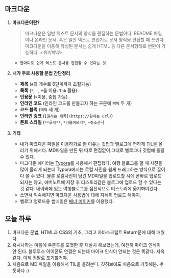 ## 마크다운

1. **마크다운이란?**

   >마크다운은 일반 텍스트 문서의 양식을 편집하는 문법이다. README 파일이나 온라인 문서, 혹은 일반 텍스트 편집기로 문서 양식을 편집할 때 쓰인다. 마크다운을 이용해 작성된 문서는 쉽게 HTML 등 다른 문서형태로 변환이 가능하다. *<위키백과>*

   + `한마디로 쉽게 텍스트 문서를 편집할 수 있다는 것`
   
   

2. **내가 주로 사용할 문법 간단정리**

   + **제목** (`#`의 개수로 6단계까지 조절가능)
   + **목록** (`*`, `-`, `+`을 이용. `Tab` 활용) 
   + **인용문** (`>`이용, 중첩 가능)
   + **인라인 코드** (인라인 코드를 만들고자 하는 구문에 `백틱` 두 개)
   + **코드 블럭** (`백틱` 세 개)
   + **인라인 링크** (`[원하는 제목](https://원하는 url)`)
   + **폰트 스타일** (`**굵게**`,  `*기울여쓰기*`, `~취소선~`)

   

3. **기타**

   + 내가 마크다운 파일을 이용하기로 한 이유는 깃헙과 벨로그에 편하게 TIL을 올리기 위해서다. MD파일을 만든 뒤 따로 편집없이 그대로 벨로그나 깃헙에 올릴 수 있다.
   + 마크다운 에디터는 [Typora](https://typora.io/)를 사용해서 편집했다. 여행 블로그를 할 때 사진을 많이 올리게 되는데 Typora에서는 로컬 사진을 쉽게 드래그하는 방식으로 끌어다 쓸 수 있다. 물론 로컬사진이 담긴 MD파일을 업로드할 시에 곧바로 업로드 되지는 않고, 에버노트에 저장 후 티스토리같은 블로그에 업로드 할 수 있다는 것 같다. 네이버에 있는 여행블로그를 점진적으로 티스토리에 옮겨봐야겠다.
   + 쓰면서 익숙해지면 마크다운 사용법에 대해 자세히 업로드 해야지.
   + 벨로그 업로드용 썸네일은 [배너 메이커](https://banner.godori.dev/)를 이용했다.



## 오늘 하루

1. 마크다운 문법, HTML과 CSS의 기초, 그리고 자바스크립트 Return문에 대해 배웠다.
2. 혹시나하는 마음에 우분투를 포맷한 후 재설치 해보았는데, 여전히 마이크 인식이 안 된다. 블루투스 이어폰도 연결은 되는데 마이크 인식이 안되는 것은 똑같다. 지옥같다. 이제 정말로 포기할거야.
3. 처음으로 MD 파일을 이용해서 TIL을 올려본다. 깃허브에도 처음으로 커밋해봄. 뿌듯하다 :)
